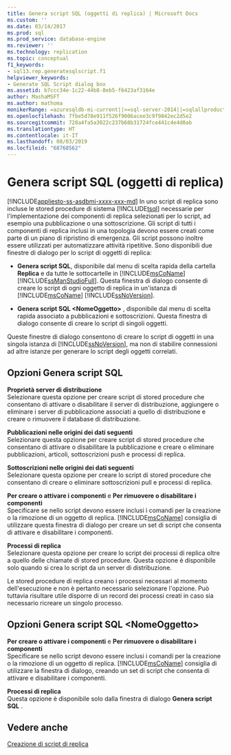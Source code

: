 ```yaml
---
title: Genera script SQL (oggetti di replica) | Microsoft Docs
ms.custom: ''
ms.date: 03/14/2017
ms.prod: sql
ms.prod_service: database-engine
ms.reviewer: ''
ms.technology: replication
ms.topic: conceptual
f1_keywords:
- sql13.rep.generatesqlscript.f1
helpviewer_keywords:
- Generate SQL Script dialog box
ms.assetid: b7ccc34e-1c22-44b8-8eb5-f6423af3164e
author: MashaMSFT
ms.author: mathoma
monikerRange: =azuresqldb-mi-current||>=sql-server-2014||=sqlallproducts-allversions
ms.openlocfilehash: 7fbe5d78e911f526f9006acee3c9f9842ec2d5e2
ms.sourcegitcommit: 728a4fa5a3022c237b68b31724fce441c4e4d0ab
ms.translationtype: HT
ms.contentlocale: it-IT
ms.lasthandoff: 08/03/2019
ms.locfileid: "68768562"
---
```

# <a name="generate-sql-script-replication-objects"></a>Genera script SQL (oggetti di replica)
[!INCLUDE[appliesto-ss-asdbmi-xxxx-xxx-md](../../includes/appliesto-ss-asdbmi-xxxx-xxx-md.md)]
  In uno script di replica sono incluse le stored procedure di sistema [!INCLUDE[tsql](../../includes/tsql-md.md)] necessarie per l'implementazione dei componenti di replica selezionati per lo script, ad esempio una pubblicazione o una sottoscrizione. Gli script di tutti i componenti di replica inclusi in una topologia devono essere creati come parte di un piano di ripristino di emergenza. Gli script possono inoltre essere utilizzati per automatizzare attività ripetitive. Sono disponibili due finestre di dialogo per lo script di oggetti di replica:  
  
-   **Genera script SQL**, disponibile dal menu di scelta rapida della cartella **Replica** e da tutte le sottocartelle in [!INCLUDE[msCoName](../../includes/msconame-md.md)] [!INCLUDE[ssManStudioFull](../../includes/ssmanstudiofull-md.md)]. Questa finestra di dialogo consente di creare lo script di ogni oggetto di replica in un'istanza di [!INCLUDE[msCoName](../../includes/msconame-md.md)] [!INCLUDE[ssNoVersion](../../includes/ssnoversion-md.md)].  
  
-   **Genera script SQL \<NomeOggetto>** , disponibile dal menu di scelta rapida associato a pubblicazioni e sottoscrizioni. Questa finestra di dialogo consente di creare lo script di singoli oggetti.  
  
 Queste finestre di dialogo consentono di creare lo script di oggetti in una singola istanza di [!INCLUDE[ssNoVersion](../../includes/ssnoversion-md.md)], ma non di stabilire connessioni ad altre istanze per generare lo script degli oggetti correlati.  
  
## <a name="generate-sql-script-options"></a>Opzioni Genera script SQL  
 **Proprietà server di distribuzione**  
 Selezionare questa opzione per creare script di stored procedure che consentano di attivare o disabilitare il server di distribuzione, aggiungere o eliminare i server di pubblicazione associati a quello di distribuzione e creare o rimuovere il database di distribuzione.  
  
 **Pubblicazioni nelle origini dei dati seguenti**  
 Selezionare questa opzione per creare script di stored procedure che consentano di attivare o disabilitare la pubblicazione e creare o eliminare pubblicazioni, articoli, sottoscrizioni push e processi di replica.  
  
 **Sottoscrizioni nelle origini dei dati seguenti**  
 Selezionare questa opzione per creare lo script di stored procedure che consentano di creare o eliminare sottoscrizioni pull e processi di replica.  
  
 **Per creare o attivare i componenti** e **Per rimuovere o disabilitare i componenti**  
 Specificare se nello script devono essere inclusi i comandi per la creazione o la rimozione di un oggetto di replica. [!INCLUDE[msCoName](../../includes/msconame-md.md)] consiglia di utilizzare questa finestra di dialogo per creare un set di script che consenta di attivare e disabilitare i componenti.  
  
 **Processi di replica**  
 Selezionare questa opzione per creare lo script dei processi di replica oltre a quello delle chiamate di stored procedure. Questa opzione è disponibile solo quando si crea lo script da un server di distribuzione.  
  
 Le stored procedure di replica creano i processi necessari al momento dell'esecuzione e non è pertanto necessario selezionare l'opzione. Può tuttavia risultare utile disporre di un record dei processi creati in caso sia necessario ricreare un singolo processo.  
  
## <a name="generate-sql-script-objectname-options"></a>Opzioni Genera script SQL \<NomeOggetto>  
 **Per creare o attivare i componenti** e **Per rimuovere o disabilitare i componenti**  
 Specificare se nello script devono essere inclusi i comandi per la creazione o la rimozione di un oggetto di replica. [!INCLUDE[msCoName](../../includes/msconame-md.md)] consiglia di utilizzare la finestra di dialogo, creando un set di script che consenta di attivare e disabilitare i componenti.  
  
 **Processi di replica**  
 Questa opzione è disponibile solo dalla finestra di dialogo **Genera script SQL** .  
  
## <a name="see-also"></a>Vedere anche  
 [Creazione di script di replica](../../relational-databases/replication/scripting-replication.md)  
  
  
